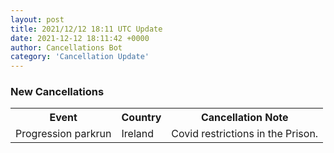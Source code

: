```yaml
---
layout: post
title: 2021/12/12 18:11 UTC Update
date: 2021-12-12 18:11:42 +0000
author: Cancellations Bot
category: 'Cancellation Update'
---
```


<h3>New Cancellations</h3>
<div class='hscrollable'>
<table style='width: 100%'>
    <tr>
        <th>Event</th>
        <th>Country</th>
        <th>Cancellation Note</th>
    </tr>
    <tr>
        <td>Progression parkrun</td>
        <td>Ireland</td>
        <td>Covid restrictions in the Prison.</td>
    </tr>
</table>
</div>
